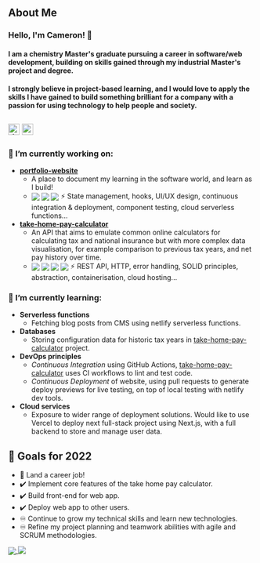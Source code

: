 ## About Me
### Hello, I'm Cameron! 👋
#### I am a chemistry Master's graduate pursuing a career in software/web development, building on skills gained through my industrial Master's project and degree. 

#### I strongly believe in project-based learning, and I would love to apply the skills I have gained to build something brilliant for a company with a passion for using technology to help people and society.
 <a href="https://www.linkedin.com/in/cameron-mackenzie1999/" target="_blank"><img alt="linkedin | LinkedIn" height="23px" src="https://img.shields.io/badge/LinkedIn-0077B5?style=for-the-badge&logo=linkedin&logoColor=white" /></a> <a href="https://www.cameronmackenzie.dev" target="_blank"><img alt="website link" height="23px" src="https://img.shields.io/badge/Website-10b981?style=for-the-badge&logo=&logoColor=white" /></a>  
---
### 🔭 I’m currently working on:
- [**portfolio-website**](https://github.com/CameronMackenzie99/portfolio-website) 
	- A place to document my learning in the software world, and learn as I build!
	- <img align="center" src="https://img.shields.io/badge/react-%2320232a.svg?style=for-the-badge&logo=react&logoColor=%2361DAFB" /> <img align="center" src="https://img.shields.io/badge/tailwindcss-%2338B2AC.svg?style=for-the-badge&logo=tailwind-css&logoColor=white" /> <img align="center" src="https://img.shields.io/badge/netlify-%23000000.svg?style=for-the-badge&logo=netlify&logoColor=#00C7B7" /> ⚡ State management, hooks, UI/UX design, continuous integration & deployment, component testing, cloud serverless functions...
- [**take-home-pay-calculator**](https://github.com/CameronMackenzie99/take-home-pay-calculator)
	- An API that aims to emulate common online calculators for calculating tax and national insurance but with more complex data visualisation, for example comparison to previous tax years, and net pay history over time.
	- <img align="center" src="https://img.shields.io/badge/python-3670A0?style=for-the-badge&logo=python&logoColor=ffdd54" /> <img align="center" src="https://img.shields.io/badge/FastAPI-005571?style=for-the-badge&logo=fastapi" /> <img align="center" src="https://img.shields.io/badge/docker-%230db7ed.svg?style=for-the-badge&logo=docker&logoColor=white" /> <img align="center" src="https://img.shields.io/badge/AWS-%23FF9900.svg?style=for-the-badge&logo=amazon-aws&logoColor=white" /> ⚡ REST API, HTTP, error handling, SOLID principles, abstraction, containerisation, cloud hosting...
	
### 🌱 I’m currently learning:
- **Serverless functions**
	- Fetching blog posts from CMS using netlify serverless functions.
- **Databases**
	- Storing configuration data for historic tax years in [take-home-pay-calculator](https://github.com/CameronMackenzie99/take-home-pay-calculator) project.
- **DevOps principles**
	- _Continuous Integration_ using GitHub Actions, [take-home-pay-calculator](https://github.com/CameronMackenzie99/take-home-pay-calculator) uses CI workflows to lint and test code. 
	- _Continuous Deployment_ of website, using pull requests to generate deploy previews for live testing, on top of local testing with netlify dev tools.
- **Cloud services**
	- Exposure to wider range of deployment solutions. Would like to use Vercel to deploy next full-stack project using Next.js, with a full backend to store and manage user data.

## 🥅 Goals for 2022
- 🔳 Land a career job!
- ✔️ Implement core features of the take home pay calculator.
- ✔️ Build front-end for web app.
- ✔️ Deploy web app to other users.
- ♾️ Continue to grow my technical skills and learn new technologies.
- ♾️ Refine my project planning and teamwork abilities with agile and SCRUM methodologies.

<a href="https://github.com/anuraghazra/github-readme-stats">
  <img align="center" src="https://github-readme-stats.vercel.app/api?username=CameronMackenzie99&theme=dark&show_icons=true" />
</a>
<a href="https://github.com/anuraghazra/github-readme-stats">
  <img align="top" src="https://github-readme-stats.vercel.app/api/top-langs/?username=CameronMackenzie99&hide=html&layout=compact&theme=dark" />
</a>
<!--
**CameronMackenzie99/CameronMackenzie99** is a ✨ _special_ ✨ repository because its `README.md` (this file) appears on your GitHub profile.

Here are some ideas to get you started:

- 🔭 I’m currently working on ...
- 🌱 I’m currently learning ...
- 👯 I’m looking to collaborate on ...
- 🤔 I’m looking for help with ...
- 💬 Ask me about ...
- 📫 How to reach me: ...
- 😄 Pronouns: ...
- ⚡ Fun fact: ...
-->
